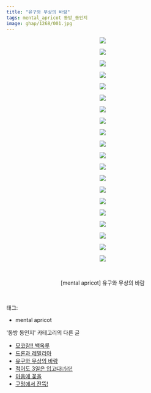 ```yaml
---
title: "유구와 무상의 바람"
tags: mental_apricot 동방_동인지
image: ghap/1268/001.jpg
---
```

<div class="article">
<p style="text-align: center; clear: none; float: none;"><img src="{{ site.nasurl }}/ghap/1268/001.jpg"/></p>
<p style="text-align: center; clear: none; float: none;"><img src="{{ site.nasurl }}/ghap/1268/002.jpg"/></p>
<p style="text-align: center; clear: none; float: none;"><img src="{{ site.nasurl }}/ghap/1268/003.jpg"/></p>
<p style="text-align: center; clear: none; float: none;"><img src="{{ site.nasurl }}/ghap/1268/004.jpg"/></p>
<p style="text-align: center; clear: none; float: none;"><img src="{{ site.nasurl }}/ghap/1268/005.jpg"/></p>
<p style="text-align: center; clear: none; float: none;"><img src="{{ site.nasurl }}/ghap/1268/006.jpg"/></p>
<p style="text-align: center; clear: none; float: none;"><img src="{{ site.nasurl }}/ghap/1268/007.jpg"/></p>
<p style="text-align: center; clear: none; float: none;"><img src="{{ site.nasurl }}/ghap/1268/008.jpg"/></p>
<p style="text-align: center; clear: none; float: none;"><img src="{{ site.nasurl }}/ghap/1268/009.jpg"/></p>
<p style="text-align: center; clear: none; float: none;"><img src="{{ site.nasurl }}/ghap/1268/010.jpg"/></p>
<p style="text-align: center; clear: none; float: none;"><img src="{{ site.nasurl }}/ghap/1268/011.jpg"/></p>
<p style="text-align: center; clear: none; float: none;"><img src="{{ site.nasurl }}/ghap/1268/012.jpg"/></p>
<p style="text-align: center; clear: none; float: none;"><img src="{{ site.nasurl }}/ghap/1268/013.jpg"/></p>
<p style="text-align: center; clear: none; float: none;"><img src="{{ site.nasurl }}/ghap/1268/014.jpg"/></p>
<p style="text-align: center; clear: none; float: none;"><img src="{{ site.nasurl }}/ghap/1268/015.jpg"/></p>
<p style="text-align: center; clear: none; float: none;"><img src="{{ site.nasurl }}/ghap/1268/016.jpg"/></p>
<p style="text-align: center; clear: none; float: none;"><img src="{{ site.nasurl }}/ghap/1268/017.jpg"/></p>
<p style="text-align: center; clear: none; float: none;"><img src="{{ site.nasurl }}/ghap/1268/018.jpg"/></p>
<p style="text-align: center; clear: none; float: none;"><img src="{{ site.nasurl }}/ghap/1268/019.jpg"/></p>
<p style="text-align: center; clear: none; float: none;"><img src="{{ site.nasurl }}/ghap/1268/020.jpg"/></p>
<p style="text-align: center; clear: none; float: none;"><br/></p>
<p style="text-align: center; clear: none; float: none;">[mental apricot] 유구와 무상의 바람</p>
<p><br/></p>
</div><div class="tagTrail">
<p>태그: </p>
<ul>
<li>mental apricot</li>
</ul>
</div><div class="another">
<p>'동방 동인지' 카테고리의 다른 글</p>
<ul>
<li><a href="/2016-07-31-ghap_1270">모코랑!! 백옥루</a></li>
<li><a href="/2016-07-31-ghap_1269">드론과 레밀리아</a></li>
<li><a href="/2016-07-31-ghap_1268">유구와 무상의 바람</a></li>
<li><a href="/2016-07-31-ghap_1267">적어도 3일은 입고다녀라!</a></li>
<li><a href="/2016-07-31-ghap_1266">마음에 꽃을</a></li>
<li><a href="/2016-07-31-ghap_1265">구멍에서 잔뜩!</a></li>
</ul>
</div><div class="cb_module cb_fluid">
<div class="cb_wrt cb_profile">
</div><!-- commentList close -->
</div>
<br/>
<p id="refer"></p>
<br/>
